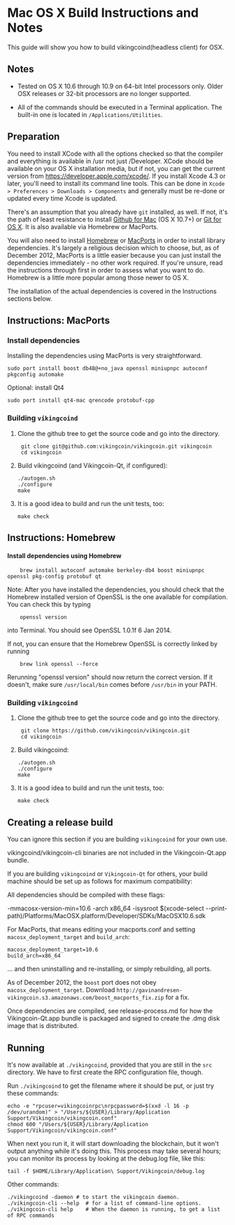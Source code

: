 Mac OS X Build Instructions and Notes
====================================
This guide will show you how to build vikingcoind(headless client) for OSX.

Notes
-----

* Tested on OS X 10.6 through 10.9 on 64-bit Intel processors only.
Older OSX releases or 32-bit processors are no longer supported.

* All of the commands should be executed in a Terminal application. The
built-in one is located in `/Applications/Utilities`.

Preparation
-----------

You need to install XCode with all the options checked so that the compiler
and everything is available in /usr not just /Developer. XCode should be
available on your OS X installation media, but if not, you can get the
current version from https://developer.apple.com/xcode/. If you install
Xcode 4.3 or later, you'll need to install its command line tools. This can
be done in `Xcode > Preferences > Downloads > Components` and generally must
be re-done or updated every time Xcode is updated.

There's an assumption that you already have `git` installed, as well. If
not, it's the path of least resistance to install [Github for Mac](https://mac.github.com/)
(OS X 10.7+) or
[Git for OS X](https://code.google.com/p/git-osx-installer/). It is also
available via Homebrew or MacPorts.

You will also need to install [Homebrew](http://brew.sh)
or [MacPorts](https://www.macports.org/) in order to install library
dependencies. It's largely a religious decision which to choose, but, as of
December 2012, MacPorts is a little easier because you can just install the
dependencies immediately - no other work required. If you're unsure, read
the instructions through first in order to assess what you want to do.
Homebrew is a little more popular among those newer to OS X.

The installation of the actual dependencies is covered in the Instructions
sections below.

Instructions: MacPorts
----------------------

### Install dependencies

Installing the dependencies using MacPorts is very straightforward.

    sudo port install boost db48@+no_java openssl miniupnpc autoconf pkgconfig automake

Optional: install Qt4

    sudo port install qt4-mac qrencode protobuf-cpp

### Building `vikingcoind`

1. Clone the github tree to get the source code and go into the directory.

        git clone git@github.com:vikingcoin/vikingcoin.git vikingcoin
        cd vikingcoin

2.  Build vikingcoind (and Vikingcoin-Qt, if configured):

        ./autogen.sh
        ./configure
        make

3.  It is a good idea to build and run the unit tests, too:

        make check

Instructions: Homebrew
----------------------

#### Install dependencies using Homebrew

        brew install autoconf automake berkeley-db4 boost miniupnpc openssl pkg-config protobuf qt

Note: After you have installed the dependencies, you should check that the Homebrew installed version of OpenSSL is the one available for compilation. You can check this by typing

        openssl version

into Terminal. You should see OpenSSL 1.0.1f 6 Jan 2014.

If not, you can ensure that the Homebrew OpenSSL is correctly linked by running

        brew link openssl --force

Rerunning "openssl version" should now return the correct version. If it
doesn't, make sure `/usr/local/bin` comes before `/usr/bin` in your
PATH. 

### Building `vikingcoind`

1. Clone the github tree to get the source code and go into the directory.

        git clone https://github.com/vikingcoin/vikingcoin.git
        cd vikingcoin

2.  Build vikingcoind:

        ./autogen.sh
        ./configure
        make

3.  It is a good idea to build and run the unit tests, too:

        make check

Creating a release build
------------------------
You can ignore this section if you are building `vikingcoind` for your own use.

vikingcoind/vikingcoin-cli binaries are not included in the Vikingcoin-Qt.app bundle.

If you are building `vikingcoind` or `Vikingcoin-Qt` for others, your build machine should be set up
as follows for maximum compatibility:

All dependencies should be compiled with these flags:

 -mmacosx-version-min=10.6
 -arch x86_64
 -isysroot $(xcode-select --print-path)/Platforms/MacOSX.platform/Developer/SDKs/MacOSX10.6.sdk

For MacPorts, that means editing your macports.conf and setting
`macosx_deployment_target` and `build_arch`:

    macosx_deployment_target=10.6
    build_arch=x86_64

... and then uninstalling and re-installing, or simply rebuilding, all ports.

As of December 2012, the `boost` port does not obey `macosx_deployment_target`.
Download `http://gavinandresen-vikingcoin.s3.amazonaws.com/boost_macports_fix.zip`
for a fix.

Once dependencies are compiled, see release-process.md for how the Vikingcoin-Qt.app
bundle is packaged and signed to create the .dmg disk image that is distributed.

Running
-------

It's now available at `./vikingcoind`, provided that you are still in the `src`
directory. We have to first create the RPC configuration file, though.

Run `./vikingcoind` to get the filename where it should be put, or just try these
commands:

    echo -e "rpcuser=vikingcoinrpc\nrpcpassword=$(xxd -l 16 -p /dev/urandom)" > "/Users/${USER}/Library/Application Support/Vikingcoin/vikingcoin.conf"
    chmod 600 "/Users/${USER}/Library/Application Support/Vikingcoin/vikingcoin.conf"

When next you run it, it will start downloading the blockchain, but it won't
output anything while it's doing this. This process may take several hours;
you can monitor its process by looking at the debug.log file, like this:

    tail -f $HOME/Library/Application\ Support/Vikingcoin/debug.log

Other commands:

    ./vikingcoind -daemon # to start the vikingcoin daemon.
    ./vikingcoin-cli --help  # for a list of command-line options.
    ./vikingcoin-cli help    # When the daemon is running, to get a list of RPC commands
